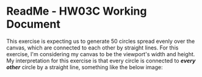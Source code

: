 # ReadMe - HW03C Working Document

This exercise is expecting us to generate 50 circles spread evenly over the canvas, which are connected to each other by straight lines. For this exercise, I'm considering my canvas to be the viewport's width and height. My interpretation for this exercise is that every circle is connected to ***every other*** circle by a straight line, something like the below image: